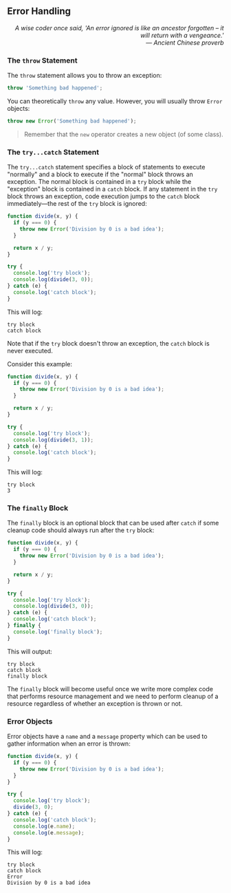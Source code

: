 ## Error Handling

<div style="text-align: right"> <i> A wise coder once said, 'An error ignored is like an ancestor forgotten – it will return with a vengeance.' <br> — Ancient Chinese proverb </i> </div>

### The `throw` Statement

The `throw` statement allows you to throw an exception:

```js
throw 'Something bad happened';
```

You can theoretically `throw` any value.
However, you will usually throw `Error` objects:

```js
throw new Error('Something bad happened');
```

> Remember that the `new` operator creates a new object (of some class).

### The `try...catch` Statement

The `try...catch` statement specifies a block of statements to execute "normally" and a block to execute if the "normal" block throws an exception.
The normal block is contained in a `try` block while the "exception" block is contained in a `catch` block.
If any statement in the `try` block throws an exception, code execution jumps to the `catch` block immediately—the rest of the `try` block is ignored:

```js
function divide(x, y) {
  if (y === 0) {
    throw new Error('Division by 0 is a bad idea');
  }

  return x / y;
}

try {
  console.log('try block');
  console.log(divide(3, 0));
} catch (e) {
  console.log('catch block');
}
```

This will log:

```
try block
catch block
```

Note that if the `try` block doesn't throw an exception, the `catch` block is never executed.

Consider this example:

```js
function divide(x, y) {
  if (y === 0) {
    throw new Error('Division by 0 is a bad idea');
  }

  return x / y;
}

try {
  console.log('try block');
  console.log(divide(3, 1));
} catch (e) {
  console.log('catch block');
}
```

This will log:

```
try block
3
```

### The `finally` Block

The `finally` block is an optional block that can be used after `catch` if some cleanup code should always run after the `try` block:

```js
function divide(x, y) {
  if (y === 0) {
    throw new Error('Division by 0 is a bad idea');
  }

  return x / y;
}

try {
  console.log('try block');
  console.log(divide(3, 0));
} catch (e) {
  console.log('catch block');
} finally {
  console.log('finally block');
}
```

This will output:

```
try block
catch block
finally block
```

The `finally` block will become useful once we write more complex code that performs resource management and we need to perform cleanup of a resource regardless of whether an exception is thrown or not.

### Error Objects

Error objects have a `name` and a `message` property which can be used to gather information when an error is thrown:

```js
function divide(x, y) {
  if (y === 0) {
    throw new Error('Division by 0 is a bad idea');
  }
}

try {
  console.log('try block');
  divide(3, 0);
} catch (e) {
  console.log('catch block');
  console.log(e.name);
  console.log(e.message);
}
```

This will log:

```
try block
catch block
Error
Division by 0 is a bad idea
```
